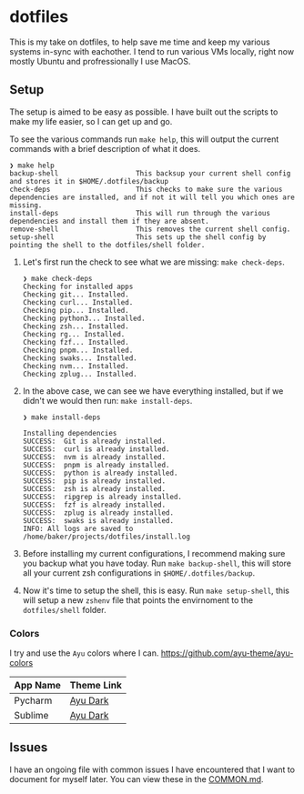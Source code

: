 # dotfiles

This is my take on dotfiles, to help save me time and keep my various systems in-sync with eachother. I tend to run various VMs locally, right now mostly Ubuntu and profressionally I use MacOS.

## Setup

The setup is aimed to be easy as possible. I have built out the scripts to make my life easier, so I can get up and go.

To see the various commands run `make help`, this will output the current commands with a brief description of what it does.

```shell
❯ make help
backup-shell                   This backsup your current shell config and stores it in $HOME/.dotfiles/backup
check-deps                     This checks to make sure the various dependencies are installed, and if not it will tell you which ones are missing.
install-deps                   This will run through the various dependencies and install them if they are absent.
remove-shell                   This removes the current shell config.
setup-shell                    This sets up the shell config by pointing the shell to the dotfiles/shell folder.
```

1. Let's first run the check to see what we are missing: `make check-deps`.

   ```shell
   ❯ make check-deps
   Checking for installed apps
   Checking git... Installed.
   Checking curl... Installed.
   Checking pip... Installed.
   Checking python3... Installed.
   Checking zsh... Installed.
   Checking rg... Installed.
   Checking fzf... Installed.
   Checking pnpm... Installed.
   Checking swaks... Installed.
   Checking nvm... Installed.
   Checking zplug... Installed.
   ```

2. In the above case, we can see we have everything installed, but if we didn't we would then run: `make install-deps`.

   ```shell
   ❯ make install-deps

   Installing dependencies
   SUCCESS:  Git is already installed.
   SUCCESS:  curl is already installed.
   SUCCESS:  nvm is already installed.
   SUCCESS:  pnpm is already installed.
   SUCCESS:  python is already installed.
   SUCCESS:  pip is already installed.
   SUCCESS:  zsh is already installed.
   SUCCESS:  ripgrep is already installed.
   SUCCESS:  fzf is already installed.
   SUCCESS:  zplug is already installed.
   SUCCESS:  swaks is already installed.
   INFO: All logs are saved to /home/baker/projects/dotfiles/install.log
   ```

3. Before installing my current configurations, I recommend making sure you backup what you have today. Run `make backup-shell`, this will store all your current zsh configurations in `$HOME/.dotfiles/backup`.

4. Now it's time to setup the shell, this is easy. Run `make setup-shell`, this will setup a new `zshenv` file that points the envirnoment to the `dotfiles/shell` folder.

### Colors

I try and use the `Ayu` colors where I can. <https://github.com/ayu-theme/ayu-colors>

| App Name | Theme Link                                                      |
| -------- | --------------------------------------------------------------- |
| Pycharm  | [Ayu Dark](https://plugins.jetbrains.com/plugin/22623-ayu-dark) |
| Sublime  | [Ayu Dark](https://github.com/dempfi/ayu)                       |

## Issues

I have an ongoing file with common issues I have encountered that I want to document for myself later. You can view these in the [COMMON.md](./COMMON.md).

